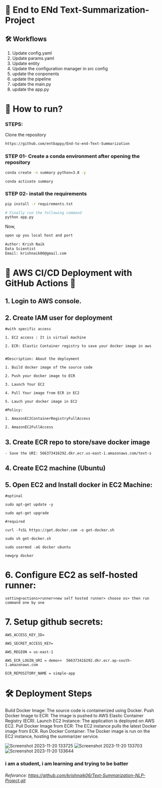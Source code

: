 # 📝 End to ENd Text-Summarization-Project

## 🛠️ Workflows

1. Update config.yaml
2. Update params.yaml
3. Update entity
4. Update the configuration manager in src config
5. update the conponents
6. update the pipeline
7. update the main.py
8. update the app.py


# 🚀  How to run?
### STEPS:

Clone the repository

```bash
https://github.com/entbappy/End-to-end-Text-Summarization
```
### STEP 01- Create a conda environment after opening the repository

```bash
conda create -n summary python=3.8 -y
```

```bash
conda activate summary
```


### STEP 02- install the requirements
```bash
pip install -r requirements.txt
```


```bash
# Finally run the following command
python app.py
```

Now,
```bash
open up you local host and port
```


```bash
Author: Krish Naik
Data Scientist
Email: krishnaik06@gmail.com

```



# 🐳 AWS CI/CD Deployment with GitHub Actions 🚀

## 1. Login to AWS console.

## 2. Create IAM user for deployment

	#with specific access

	1. EC2 access : It is virtual machine

	2. ECR: Elastic Container registry to save your docker image in aws


	#Description: About the deployment

	1. Build docker image of the source code

	2. Push your docker image to ECR

	3. Launch Your EC2 

	4. Pull Your image from ECR in EC2

	5. Lauch your docker image in EC2

	#Policy:

	1. AmazonEC2ContainerRegistryFullAccess

	2. AmazonEC2FullAccess

	
## 3. Create ECR repo to store/save docker image
    - Save the URI: 566373416292.dkr.ecr.us-east-1.amazonaws.com/text-s

	
## 4. Create EC2 machine (Ubuntu) 

## 5. Open EC2 and Install docker in EC2 Machine:
	
	
	#optinal

	sudo apt-get update -y

	sudo apt-get upgrade
	
	#required

	curl -fsSL https://get.docker.com -o get-docker.sh

	sudo sh get-docker.sh

	sudo usermod -aG docker ubuntu

	newgrp docker
	
# 6. Configure EC2 as self-hosted runner:
    setting>actions>runner>new self hosted runner> choose os> then run command one by one


# 7. Setup github secrets:

    AWS_ACCESS_KEY_ID=

    AWS_SECRET_ACCESS_KEY=

    AWS_REGION = us-east-1

    AWS_ECR_LOGIN_URI = demo>>  566373416292.dkr.ecr.ap-south-1.amazonaws.com

    ECR_REPOSITORY_NAME = simple-app

# 🛠️ Deployment Steps
Build Docker Image: The source code is containerized using Docker.
Push Docker Image to ECR: The image is pushed to AWS Elastic Container Registry (ECR).
Launch EC2 Instance: The application is deployed on AWS EC2.
Pull Docker Image from ECR: The EC2 instance pulls the latest Docker image from ECR.
Run Docker Container: The Docker image is run on the EC2 instance, hosting the summarizer service.



![Screenshot 2023-11-20 133725](https://github.com/user-attachments/assets/d9a2ed12-de19-48cd-af6a-6b7f997e66b4)
![Screenshot 2023-11-20 133703](https://github.com/user-attachments/assets/6c7553a9-272b-42a2-8c25-d6d7aba783ac)
![Screenshot 2023-11-20 133644](https://github.com/user-attachments/assets/3e5e3751-7ddc-4319-933e-95b39e797881)



### i am a student, i am learning and trying to be batter 


###### Referance: https://github.com/krishnaik06/Text-Summarization-NLP-Project.git
